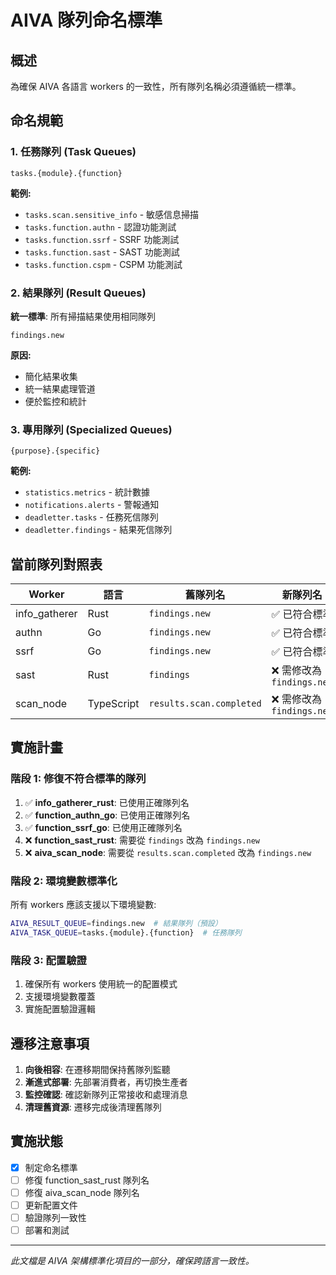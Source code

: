 # AIVA 隊列命名標準

## 概述

為確保 AIVA 各語言 workers 的一致性，所有隊列名稱必須遵循統一標準。

## 命名規範

### 1. 任務隊列 (Task Queues)
```
tasks.{module}.{function}
```

**範例:**
- `tasks.scan.sensitive_info` - 敏感信息掃描
- `tasks.function.authn` - 認證功能測試
- `tasks.function.ssrf` - SSRF 功能測試
- `tasks.function.sast` - SAST 功能測試
- `tasks.function.cspm` - CSPM 功能測試

### 2. 結果隊列 (Result Queues)
**統一標準**: 所有掃描結果使用相同隊列
```
findings.new
```

**原因:**
- 簡化結果收集
- 統一結果處理管道
- 便於監控和統計

### 3. 專用隊列 (Specialized Queues)
```
{purpose}.{specific}
```

**範例:**
- `statistics.metrics` - 統計數據
- `notifications.alerts` - 警報通知
- `deadletter.tasks` - 任務死信隊列
- `deadletter.findings` - 結果死信隊列

## 當前隊列對照表

| Worker | 語言 | 舊隊列名 | 新隊列名 |
|--------|------|----------|----------|
| info_gatherer | Rust | `findings.new` | ✅ 已符合標準 |
| authn | Go | `findings.new` | ✅ 已符合標準 |
| ssrf | Go | `findings.new` | ✅ 已符合標準 |
| sast | Rust | `findings` | ❌ 需修改為 `findings.new` |
| scan_node | TypeScript | `results.scan.completed` | ❌ 需修改為 `findings.new` |

## 實施計畫

### 階段 1: 修復不符合標準的隊列
1. ✅ **info_gatherer_rust**: 已使用正確隊列名
2. ✅ **function_authn_go**: 已使用正確隊列名  
3. ✅ **function_ssrf_go**: 已使用正確隊列名
4. ❌ **function_sast_rust**: 需要從 `findings` 改為 `findings.new`
5. ❌ **aiva_scan_node**: 需要從 `results.scan.completed` 改為 `findings.new`

### 階段 2: 環境變數標準化

所有 workers 應該支援以下環境變數:
```bash
AIVA_RESULT_QUEUE=findings.new  # 結果隊列（預設）
AIVA_TASK_QUEUE=tasks.{module}.{function}  # 任務隊列
```

### 階段 3: 配置驗證

1. 確保所有 workers 使用統一的配置模式
2. 支援環境變數覆蓋
3. 實施配置驗證邏輯

## 遷移注意事項

1. **向後相容**: 在遷移期間保持舊隊列監聽
2. **漸進式部署**: 先部署消費者，再切換生產者
3. **監控確認**: 確認新隊列正常接收和處理消息
4. **清理舊資源**: 遷移完成後清理舊隊列

## 實施狀態

- [x] 制定命名標準
- [ ] 修復 function_sast_rust 隊列名
- [ ] 修復 aiva_scan_node 隊列名
- [ ] 更新配置文件
- [ ] 驗證隊列一致性
- [ ] 部署和測試

---

*此文檔是 AIVA 架構標準化項目的一部分，確保跨語言一致性。*